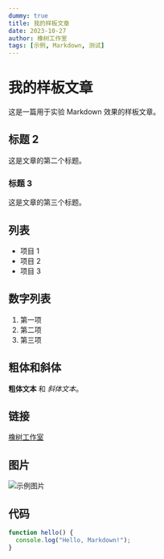 ```yaml
---
dummy: true
title: 我的样板文章
date: 2023-10-27
author: 橡树工作室
tags: [示例, Markdown, 测试]
---
```


# 我的样板文章

这是一篇用于实验 Markdown 效果的样板文章。

## 标题 2

这是文章的第二个标题。

### 标题 3

这是文章的第三个标题。

## 列表

* 项目 1
* 项目 2
* 项目 3

## 数字列表

1.  第一项
2.  第二项
3.  第三项

## 粗体和斜体

**粗体文本** 和 *斜体文本*。

## 链接

[橡树工作室](https://www.oak-tree-studio.com/)

## 图片

![示例图片](./example-image.jpg)

## 代码

```javascript
function hello() {
  console.log("Hello, Markdown!");
}
